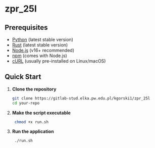 # zpr_25l



## Prerequisites

- [Python](https://www.python.org/downloads/) (latest stable version)
- [Rust](https://www.rust-lang.org/tools/install) (latest stable version)
- [Node.js](https://nodejs.org/) (v16+ recommended)
- [npm](https://www.npmjs.com/) (comes with Node.js)
- [cURL](https://curl.se/) (usually pre-installed on Linux/macOS)


## Quick Start

1. **Clone the repository**
   ```bash
   git clone https://gitlab-stud.elka.pw.edu.pl/kgorski1/zpr_25l
   cd your-repo

2. **Make the script executable**
   ```bash
    chmod +x run.sh

3. **Run the application**
   ```bash
    ./run.sh